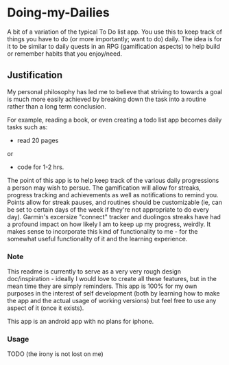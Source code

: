 # Doing-my-Dailies
A bit of a variation of the typical To Do list app.  You use this to keep track of things you have to do (or more importantly; want to do) daily.  The idea is for it to be similar to daily quests in an RPG (gamification aspects) to help build or remember habits that you enjoy/need.

## Justification
My personal philosophy has led me to believe that striving to towards a goal is much more easily achieved by breaking down the task into a routine rather than a long term conclusion. 

For example, reading a book, or even creating a todo list app becomes daily tasks such as:
- read 20 pages

or
- code for 1-2 hrs.

The point of this app is to help keep track of the various daily progressions a person may wish to persue.
The gamification will allow for streaks, progress tracking and achievements as well as notifications to remind you.
Points allow for streak pauses, and routines should be customizable (ie, can be set to certain days of the week if they're not appropriate to do every day).  Garmin's excersize "connect" tracker and duolingos streaks have had a profound impact on how likely I am to keep up my progress, weirdly. It makes sense to incorporate this kind of functionality to me - for the somewhat useful functionality of it and the learning experience.


### Note
This readme is currently to serve as a very very rough design doc/inspiration - ideally I would love to create all these features, but in the mean time they are simply reminders. This app is 100% for my own purposes in the interest of self development (both by learning how to make the app and the actual usage of working versions) but feel free to use any aspect of it (once it exists).

This app is an android app with no plans for iphone.


### Usage
TODO (the irony is not lost on me)
